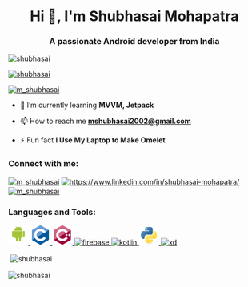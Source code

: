 <h1 align="center">Hi 👋, I'm Shubhasai Mohapatra</h1>
<h3 align="center">A passionate Android developer from India</h3>

<p align="left"> <img src="https://komarev.com/ghpvc/?username=shubhasai&label=Profile%20views&color=0e75b6&style=flat" alt="shubhasai" /> </p>

<p align="left"> <a href="https://github.com/ryo-ma/github-profile-trophy"><img src="https://github-profile-trophy.vercel.app/?username=shubhasai" alt="shubhasai" /></a> </p>

<p align="left"> <a href="https://twitter.com/m_shubhasai" target="blank"><img src="https://img.shields.io/twitter/follow/m_shubhasai?logo=twitter&style=for-the-badge" alt="m_shubhasai" /></a> </p>

- 🌱 I’m currently learning **MVVM, Jetpack**

- 📫 How to reach me **mshubhasai2002@gmail.com**

- ⚡ Fun fact **I Use My Laptop to Make Omelet**

<h3 align="left">Connect with me:</h3>
<p align="left">
<a href="https://twitter.com/m_shubhasai" target="blank"><img align="center" src="https://raw.githubusercontent.com/rahuldkjain/github-profile-readme-generator/master/src/images/icons/Social/twitter.svg" alt="m_shubhasai" height="30" width="40" /></a>
<a href="https://linkedin.com/in/https://www.linkedin.com/in/shubhasai-mohapatra/" target="blank"><img align="center" src="https://raw.githubusercontent.com/rahuldkjain/github-profile-readme-generator/master/src/images/icons/Social/linked-in-alt.svg" alt="https://www.linkedin.com/in/shubhasai-mohapatra/" height="30" width="40" /></a>
<a href="https://instagram.com/m_shubhasai" target="blank"><img align="center" src="https://raw.githubusercontent.com/rahuldkjain/github-profile-readme-generator/master/src/images/icons/Social/instagram.svg" alt="m_shubhasai" height="30" width="40" /></a>
</p>

<h3 align="left">Languages and Tools:</h3>
<p align="left"> <a href="https://developer.android.com" target="_blank" rel="noreferrer"> <img src="https://raw.githubusercontent.com/devicons/devicon/master/icons/android/android-original-wordmark.svg" alt="android" width="40" height="40"/> </a> <a href="https://www.cprogramming.com/" target="_blank" rel="noreferrer"> <img src="https://raw.githubusercontent.com/devicons/devicon/master/icons/c/c-original.svg" alt="c" width="40" height="40"/> </a> <a href="https://www.w3schools.com/cpp/" target="_blank" rel="noreferrer"> <img src="https://raw.githubusercontent.com/devicons/devicon/master/icons/cplusplus/cplusplus-original.svg" alt="cplusplus" width="40" height="40"/> </a> <a href="https://firebase.google.com/" target="_blank" rel="noreferrer"> <img src="https://www.vectorlogo.zone/logos/firebase/firebase-icon.svg" alt="firebase" width="40" height="40"/> </a> <a href="https://kotlinlang.org" target="_blank" rel="noreferrer"> <img src="https://www.vectorlogo.zone/logos/kotlinlang/kotlinlang-icon.svg" alt="kotlin" width="40" height="40"/> </a> <a href="https://www.python.org" target="_blank" rel="noreferrer"> <img src="https://raw.githubusercontent.com/devicons/devicon/master/icons/python/python-original.svg" alt="python" width="40" height="40"/> </a> <a href="https://www.adobe.com/products/xd.html" target="_blank" rel="noreferrer"> <img src="https://cdn.worldvectorlogo.com/logos/adobe-xd.svg" alt="xd" width="40" height="40"/> </a> </p>

<p>&nbsp;<img align="center" src="https://github-readme-stats.vercel.app/api?username=shubhasai&show_icons=true&locale=en" alt="shubhasai" /></p>

<p><img align="center" src="https://github-readme-streak-stats.herokuapp.com/?user=shubhasai&" alt="shubhasai" /></p>
